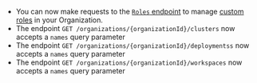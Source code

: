 
- You can now make requests to the [`Roles` endpoint](https://www.astronomer.io/docs/api/iam-api-reference/role/list-role-templates) to manage [custom roles](https://www.astronomer.io/docs/astro/customize-deployment-roles) in your Organization.
- The endpoint `GET /organizations/{organizationId}/clusters` now accepts a `names` query parameter
- The endpoint `GET /organizations/{organizationId}/deploymentss` now accepts a `names` query parameter
- The endpoint `GET /organizations/{organizationId}/workspaces` now accepts a `names` query parameter
